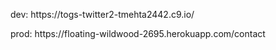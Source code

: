 <p>dev: https://togs-twitter2-tmehta2442.c9.io/</p>
<p>prod: https://floating-wildwood-2695.herokuapp.com/contact</p>